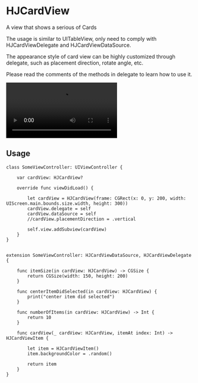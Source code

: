 # HJCardView

A view that shows a serious of Cards

The usage is similar to UITableView, only need to comply with HJCardViewDelegate and HJCardViewDataSource.

The appearance style of card view can be highly customized through delegate, such as placement direction, rotate angle, etc.

Please read the comments of the methods in delegate to learn how to use it.

![ScreenShoot](.Sources/ScreenShoot.mp4)

## Usage
    class SomeViewController: UIViewController {

        var cardView: HJCardView?
    
        override func viewDidLoad() {
        
            let cardView = HJCardView(frame: CGRect(x: 0, y: 200, width: UIScreen.main.bounds.size.width, height: 300))
            cardView.delegate = self
            cardView.dataSource = self
            //cardView.placementDirection = .vertical

            self.view.addSubview(cardView)
        }
    }


    extension SomeViewController: HJCardViewDataSource, HJCardViewDelegate {

        func itemSize(in cardView: HJCardView) -> CGSize {
            return CGSize(width: 150, height: 200)
        }
        
        func centerItemDidSelected(in cardView: HJCardView) {
            print("center item did selected")
        }
        
        func numberOfItems(in cardView: HJCardView) -> Int {
            return 10
        }
        
        func cardView(_ cardView: HJCardView, itemAt index: Int) -> HJCardViewItem {
        
            let item = HJCardViewItem()
            item.backgroundColor = .random()

            return item
        }
    }

